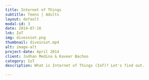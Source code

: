 ```yaml
---
title: Internet of Things 
subtitle: Teens | Adults
layout: default
modal-id: 3
date: 2014-07-16
lnk: IoT
img: diveiniot.png
thumbnail: diveiniot.mp4
alt: image-alt
project-date: April 2014
client: Jodhan Medina & Kaveer Bachoo
category: IoT 
description: What is Internet of Things (IoT)? Let's find out.  

---
```

